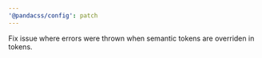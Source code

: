 ```yaml
---
'@pandacss/config': patch
---
```


Fix issue where errors were thrown when semantic tokens are overriden in tokens.
